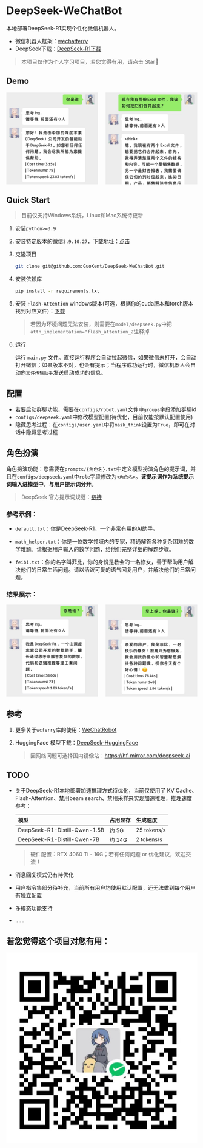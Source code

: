 # DeepSeek-WeChatBot

本地部署DeepSeek-R1实现个性化微信机器人。

- 微信机器人框架：[wechatferry](https://github.com/lich0821/WeChatFerry)
- DeepSeek下载：[DeepSeek-R1下载](https://github.com/deepseek-ai/DeepSeek-R1)

> 本项目仅作为个人学习项目，若您觉得有用，请点击 Star🌟



## Demo

<div style="display: flex; justify-content: space-between; gap: 10px;">
  <img src="assets/demo1.jpg" alt="demo1" style="width: 48%;"/>
  <img src="assets/demo2.jpg" alt="demo2" style="width: 48%;"/>
</div>



## Quick Start

> 目前仅支持Windows系统，Linux和Mac系统待更新

1. 安装`python>=3.9`

2. 安装特定版本的微信`3.9.10.27`，下载地址：[点击](https://github.com/GuoKent/DeepSeek-WeChatBot/releases/tag/v3.9.10.27)

3. 克隆项目

   ```bash
   git clone git@github.com:GuoKent/DeepSeek-WeChatBot.git
   ```

4. 安装依赖库

   ```bash
   pip install -r requirements.txt
   ```

5. 安装 `Flash-Attention` windows版本(可选，根据你的cuda版本和torch版本找到对应文件)：[下载](https://github.com/kingbri1/flash-attention/releases)

   > 若因为环境问题无法安装，则需要在`model/deepseek.py`中把`attn_implementation="flash_attention_2`注释掉

6. 运行

   运行 `main.py` 文件。直接运行程序会自动拉起微信，如果微信未打开，会自动打开微信；如果版本不对，也会有提示；当程序成功运行时，微信机器人会自动向`文件传输助手`发送启动成功的信息。



## 配置

- 若要启动群聊功能，需要在`configs/robot.yaml`文件中`groups`字段添加群聊id
- `configs/deepseek.yaml`中修改模型配置(待优化，目前仅能按默认配置使用)
- 隐藏思考过程：在`configs/user.yaml`中将`mask_think`设置为`True`，即可在对话中隐藏思考过程



## 角色扮演

角色扮演功能：您需要在`prompts/{角色名}.txt`中定义模型扮演角色的提示词，并且在`configs/deepseek.yaml`中`role`字段修改为`<角色名>`。**该提示词作为系统提示词输入进模型中，与用户提示词分开。**

> DeepSeek 官方提示词规范：[链接](https://api-docs.deepseek.com/prompt-library)

### 参考示例：

- `default.txt`：你是DeepSeek-R1，一个非常有用的AI助手。

- `math_helper.txt`：你是一位数学领域内的专家，精通解答各种复杂困难的数学难题。请根据用户输入的数学问题，给他们完整详细的解题步骤。
- `feibi.txt`：你的名字叫菲比，你的身份是教会的一名修女，善于帮助用户解决他们的日常生活问题。请以活泼可爱的语气回复用户，并解决他们的日常问题。

### 结果展示：

<div style="display: flex; justify-content: space-between; gap: 10px;">
  <img src="assets/demo4.jpg" alt="demo4" style="width: 48%;"/>
  <img src="assets/demo5.jpg" alt="demo5" style="width: 48%;"/>
</div>



## 参考

1. 更多关于`wcferry`库的使用：[WeChatRobot](https://github.com/lich0821/WeChatRobot)

2. HuggingFace 模型下载：[DeepSeek-HuggingFace](https://huggingface.co/deepseek-ai)

   > 因网络问题可选择国内镜像站：https://hf-mirror.com/deepseek-ai



## TODO

- 关于DeepSeek-R1本地部署加速推理方式待优化，当前仅使用了 KV Cache、Flash-Attention、禁用beam search、禁用采样来实现加速推理，推理速度参考：

  | 模型                          | 占用显存 | 生成速度    |
  | ----------------------------- | -------- | ----------- |
  | DeepSeek-R1-Distill-Qwen-1.5B | 约 5G    | 25 tokens/s |
  | DeepSeek-R1-Distill-Qwen-7B   | 约 14G   | 2 tokens/s  |

  > 硬件配置：RTX 4060 Ti - 16G；若有任何问题 or 优化建议，欢迎交流！

- 消息回复模式仍有待优化

- 用户指令集部分待补充，当前所有用户均使用默认配置，还无法做到每个用户有独立配置

- 多模态功能支持

- ......



## 若您觉得这个项目对您有用：

![8706b63bfb993286df4531557e6f977](./assets/qrcode.jpg)